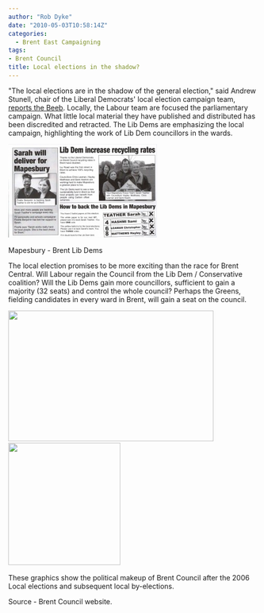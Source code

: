 ```yaml
---
author: "Rob Dyke"
date: "2010-05-03T10:58:14Z"
categories:
  - Brent East Campaigning
tags:
- Brent Council
title: Local elections in the shadow?
---
```

﻿﻿"The local elections are in the shadow of the general election," said Andrew Stunell, chair of the Liberal Democrats' local election campaign team, [reports the Beeb](http://news.bbc.co.uk/1/hi/uk_politics/election_2010/england/8651335.stm "The Beeb"). Locally, the Labour team are focused the parliamentary campaign. What little local material they have published and distributed has been discredited and retracted. The Lib Dems are emphasizing the local campaign, highlighting the work of Lib Dem councillors in the wards.

<div id="attachment_243" style="width: 310px" class="wp-caption alignleft">
  <a href="/pubfiles/2010/05/29apr-ST-to-win-0001.jpg"><img class="size-medium wp-image-243" title="Brent Lib Dems" src="/pubfiles/2010/05/29apr-ST-to-win-0001-300x188.jpg" alt="" width="300" height="188" /></a>
  
  <p class="wp-caption-text">
    Mapesbury - Brent Lib Dems
  </p>
</div>

The local election promises to be more exciting than the race for Brent Central. Will Labour regain the Council from the Lib Dem / Conservative coalition? Will the Lib Dems gain more councillors, sufficient to gain a majority (32 seats) and control the whole council? Perhaps the Greens, fielding candidates in every ward in Brent, will gain a seat on the council.

<img class="alignleft" title="Brent Council, post 2006" src="http://www.brent.gov.uk/electreg.nsf/Files/LBBA-1/$FILE/Political%20make%20up%20of%20Brent%20after%202006%20local%20elections.jpeg" alt="" width="414" height="263" />

<img class="alignleft" title="Political makeup of Brent Council" src="http://www.brent.gov.uk/edemoc.nsf/bbb32c6eb3c32cbd802575f600426d99/802575f600370f1080257164003457d9/docbody/0.E4E!OpenElement&FieldElemFormat=gif" alt="" width="226" height="246" />

These graphics show the political makeup of Brent Council after the 2006 Local elections and subsequent local by-elections.

Source - Brent Council website.
